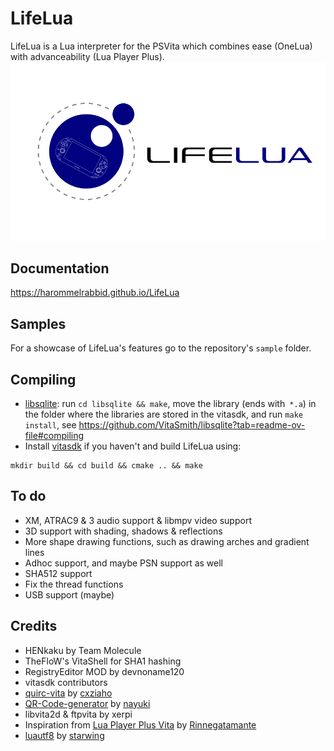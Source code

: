 # LifeLua
LifeLua is a Lua interpreter for the PSVita which combines ease (OneLua) with advanceability (Lua Player Plus).
<img src="bg0.png"></img>
## Documentation
https://harommelrabbid.github.io/LifeLua
## Samples
For a showcase of LifeLua's features go to the repository's `sample` folder.
## Compiling
* [libsqlite](https://github.com/VitaSmith/libsqlite): run `cd libsqlite && make`, move the library (ends with` *.a`) in the folder where the libraries are stored in the vitasdk, and run `make install`, see https://github.com/VitaSmith/libsqlite?tab=readme-ov-file#compiling
* Install [vitasdk](https://github.com/vitasdk) if you haven't and build LifeLua using:
```
mkdir build && cd build && cmake .. && make
```
## To do
* XM, ATRAC9 & 3 audio support & libmpv video support
* 3D support with shading, shadows & reflections
* More shape drawing functions, such as drawing arches and gradient lines
* Adhoc support, and maybe PSN support as well
* SHA512 support
* Fix the thread functions
* USB support (maybe)
## Credits
* HENkaku by Team Molecule
* TheFloW's VitaShell for SHA1 hashing
* RegistryEditor MOD by devnoname120
* vitasdk contributors
* [quirc-vita](https://github.com/cxziaho/quirc-vita) by [cxziaho](https://github.com/cxziaho)
* [QR-Code-generator](https://github.com/nayuki/QR-Code-generator) by [nayuki](https://github.com/nayuki)
* libvita2d & ftpvita by xerpi
* Inspiration from [Lua Player Plus Vita](https://github.com/Rinnegatamante/lpp-vita) by [Rinnegatamante](https://github.com/Rinnegatamante)
* [luautf8](https://github.com/starwing/luautf8) by [starwing](https://github.com/starwing)
<!--
* [Compound Assignment Operators](http://lua-users.org/files/wiki_insecure/power_patches/5.2/compound-5.2.2.patch) (Lua diff patch) by [SvenOlsen](http://lua-users.org/wiki/SvenOlsen)
* [Bitwise operators, integer division and !=](http://lua-users.org/files/wiki_insecure/power_patches/5.1/bitwise_operators_5.1.4_1.patch) by Thierry Grellier, darkmist(at)mail.ru & Joshua Simmons
* [Continue Statement](https://lua-users.org/files/wiki_insecure/power_patches/5.1/continue-5.1.3.patch) by Leszek Buczkowski, Wolfgang Oertl & [AskoKauppi](https://lua-users.org/wiki/AskoKauppi)
-->